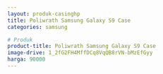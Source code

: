 ```yaml
---
layout: produk-casinghp
title: Poliwrath Samsung Galaxy S9 Case
categories: samsung

# Produk
product-title: Poliwrath Samsung Galaxy S9 Case
image-drive: 1_2fG2FH4MffDCq8VqQB8rVN-bMzEfGyy
harga: 90000
---
```

